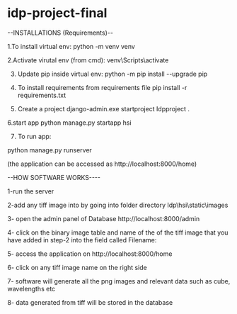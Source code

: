 # idp-project-final

--INSTALLATIONS (Requirements)--

1.To install virtual env:
python -m venv venv

2.Activate virutal env (from cmd):
venv\Scripts\activate

3. Update pip inside virtual env:
 python -m pip install --upgrade pip

4. To install requirements from requirements file
pip install -r requirements.txt

5. Create a project
django-admin.exe startproject Idpproject .

6.start app
python manage.py startapp hsi

7. To run app:

python manage.py runserver

(the application can be accessed as http://localhost:8000/home)

--HOW SOFTWARE WORKS----

1-run the server

2-add any tiff image into by going into folder directory Idp\hsi\static\images

3- open the admin panel of Database http://localhost:8000/admin

4- click on the binary image table and name of the of the tiff image that you have added in step-2 into the field called Filename:

5- access the application on http://localhost:8000/home 

6- click on any tiff image name on the right side 

7- software will generate all the png images and relevant data such as cube, wavelengths etc

8- data generated from tiff will be stored in the database
